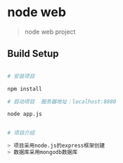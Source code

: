 # node web

> node web project

## Build Setup

``` bash

# 安装项目

npm install

# 启动项目  服务器地址：localhost:8080

node app.js


# 项目介绍

> 项目采用node.js的express框架创建
> 数据库采用mongodb数据库
